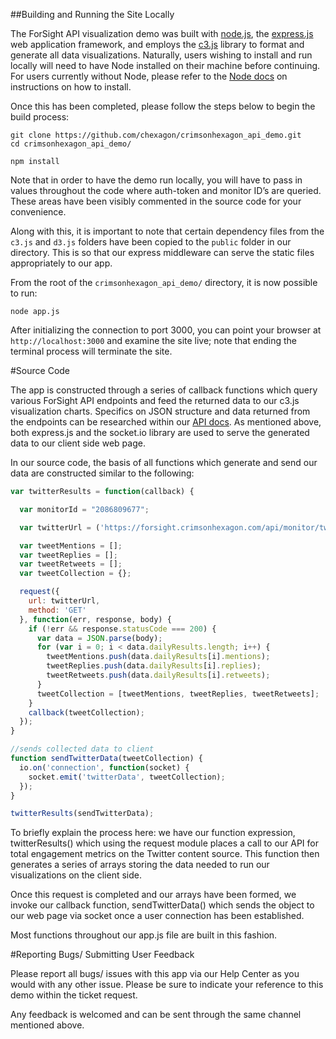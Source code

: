 ##Building and Running the Site Locally

The ForSight API visualization demo was built with [node.js](https://nodejs.org/en/), the [express.js](http://expressjs.com/) web application framework, and employs the [c3.js](http://c3js.org/) library to format and generate all data visualizations. Naturally, users wishing to install and run locally will need to have Node installed on their machine before continuing. For users currently without Node, please refer to the [Node docs](https://nodejs.org/en/download/) on instructions on how to install. 

Once this has been completed, please follow the steps below to begin the build process:

```
git clone https://github.com/chexagon/crimsonhexagon_api_demo.git
cd crimsonhexagon_api_demo/

npm install
```

Note that in order to have the demo run locally, you will have to pass in values throughout the code where auth-token and monitor ID’s are queried. These areas have been visibly commented in the source code for your convenience.

Along with this, it is important to note that certain dependency files from the `c3.js` and `d3.js` folders have been copied to the `public` folder in our directory. This is so that our express middleware can serve the static files appropriately to our app.

From the root of the `crimsonhexagon_api_demo/` directory, it is now possible to run:

```
node app.js
```

After initializing the connection to port 3000, you can point your browser at `http://localhost:3000` and examine the site live; note that ending the terminal process will terminate the site. 


#Source Code

The app is constructed through a series of callback functions which query various ForSight API endpoints and feed the returned data to our c3.js visualization charts. Specifics on JSON structure and data returned from the endpoints can be researched within our [API docs](https://api.crimsonhexagon.com/api/chs/index.html). As mentioned above, both express.js and the socket.io library are used to serve the generated data to our client side web page. 

In our source code, the basis of all functions which generate and send our data are constructed similar to the following: 

```javascript
var twitterResults = function(callback) {

  var monitorId = "2086809677";

  var twitterUrl = ('https://forsight.crimsonhexagon.com/api/monitor/twittersocial/totalengagement?id=' + monitorId + '&start=' + startDate + '&end=' + endDate + '&auth=' + auth);

  var tweetMentions = [];
  var tweetReplies = [];
  var tweetRetweets = [];
  var tweetCollection = {};

  request({
    url: twitterUrl,
    method: 'GET'
  }, function(err, response, body) {
    if (!err && response.statusCode === 200) {
      var data = JSON.parse(body);
      for (var i = 0; i < data.dailyResults.length; i++) {
        tweetMentions.push(data.dailyResults[i].mentions);
        tweetReplies.push(data.dailyResults[i].replies);
        tweetRetweets.push(data.dailyResults[i].retweets);
      } 
      tweetCollection = [tweetMentions, tweetReplies, tweetRetweets];
    }
    callback(tweetCollection);
  });
}

//sends collected data to client
function sendTwitterData(tweetCollection) {
  io.on('connection', function(socket) {
    socket.emit('twitterData', tweetCollection);
  });
}

twitterResults(sendTwitterData);
```

To briefly explain the process here: we have our function expression, twitterResults() which using the request module places a call to our API for total engagement metrics on the Twitter content source. This function then generates a series of arrays storing the data needed to run our visualizations on the client side. 

Once this request is completed and our arrays have been formed, we invoke our callback function, sendTwitterData() which sends the object to our web page via socket once a user connection has been established.  

Most functions throughout our app.js file are built in this fashion. 

#Reporting Bugs/ Submitting User Feedback

Please report all bugs/ issues with this app via our Help Center as you would with any other issue. Please be sure to indicate your reference to this demo within the ticket request.

Any feedback is welcomed and can be sent through the same channel mentioned above.











